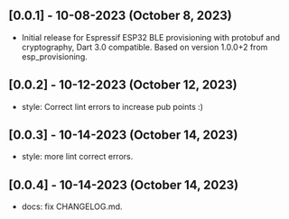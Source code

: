 ## [0.0.1] - 10-08-2023 (October 8, 2023)

* Initial release for Espressif ESP32 BLE provisioning with protobuf and 
  cryptography, Dart 3.0 compatible. Based on version 1.0.0+2 from 
  esp_provisioning.

## [0.0.2] - 10-12-2023 (October 12, 2023)

* style: Correct lint errors to increase pub points :)

## [0.0.3] - 10-14-2023 (October 14, 2023)

- style: more lint correct errors.

## [0.0.4] - 10-14-2023 (October 14, 2023)

- docs: fix CHANGELOG.md.